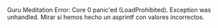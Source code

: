 Guru Meditation Error: Core  0 panic'ed (LoadProhibited). Exception was unhandled.
Mirar si hemos hecho un asprintf con valores incorrectos.
